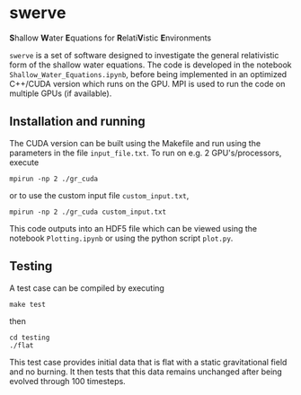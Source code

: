 # swerve
**S**hallow **W**ater **E**quations for **R**elati**V**istic **E**nvironments

`swerve` is a set of software designed to investigate the general relativistic form of the shallow water equations. The code is developed in the notebook `Shallow_Water_Equations.ipynb`, before being implemented in an optimized C++/CUDA version which runs on the GPU. MPI is used to run the code on multiple GPUs (if available).

## Installation and running

The CUDA version can be built using the Makefile and run using the parameters in the file `input_file.txt`. To run on e.g. 2 GPU's/processors, execute

    mpirun -np 2 ./gr_cuda

or to use the custom input file `custom_input.txt`,

    mpirun -np 2 ./gr_cuda custom_input.txt

This code outputs into an HDF5 file which can be viewed using the notebook `Plotting.ipynb` or using the python script `plot.py`.

## Testing

A test case can be compiled by executing

    make test

then

    cd testing
    ./flat

This test case provides initial data that is flat with a static gravitational field and no burning. It then tests that this data remains unchanged after being evolved through 100 timesteps.
